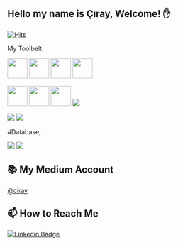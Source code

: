 ## Hello my name is Çıray, Welcome! ✋

[![Hits](https://hits.seeyoufarm.com/api/count/incr/badge.svg?url=https%3A%2F%2Fgithub.com%2Fanilciraybulbul%2Fhit-counter&count_bg=%2358533D&title_bg=%23960B0B&icon=dot-net.svg&icon_color=%23E7E7E7&title=hits&edge_flat=false)](https://hits.seeyoufarm.com)

My Toolbelt:

[<img height="45" src="https://img.icons8.com/color/48/000000/visual-studio-code-2019.png"/>](https://img.icons8.com/color/48/000000/visual-studio-code-2019.png)
[<img height="45" src="https://img.icons8.com/color/48/000000/visual-studio.png"/>](https://img.icons8.com/color/48/000000/visual-studio.png)
[<img height="45" src="https://img.icons8.com/color/48/000000/net-framework.png"/>](https://img.icons8.com/color/48/000000/net-framework.png)
[<img height="45" src="https://img.icons8.com/color/48/000000/c-sharp-logo.png"/>](https://img.icons8.com/color/48/000000/c-sharp-logo.png)

[<img height="45" src="https://img.icons8.com/color/48/000000/javascript.png"/>](https://icons8.com/icon/108784/javascript)
[<img height="45" src="https://img.icons8.com/color/48/000000/typescript.png"/>](https://icons8.com/icon/uJM6fQYqDaZK/typescript)
[<img height="45" src="https://img.icons8.com/plasticine/100/26e07f/react.png"/>](https://icons8.com/icon/NfbyHexzVEDk/react)
[<img src="https://img.icons8.com/color/48/000000/docker.png"/>](https://icons8.com/icon/22813/docker)

[<img src="https://img.icons8.com/color/48/000000/gitlab.png"/>](https://icons8.com/icon/22813/gitlab)
[<img src="https://img.icons8.com/color/48/000000/bitbucket.png"/>](https://icons8.com/icon/22813/bitbucket)


#Database;

[<img src="https://img.icons8.com/color/48/26e07f/microsoft-sql-server.png"/>](https://icons8.com/icon/38561/microsoft-sql-server)
[<img src="https://img.icons8.com/color/48/26e07f/postgreesql.png"/>](https://icons8.com/icon/38561/postgresql)

## 📚 My Medium Account
[@ciray ](https://medium.com/@ciray)

## 📫 How to Reach Me


[![Linkedin Badge](https://img.shields.io/badge/ciray-follow%20on%20linkedin-blue?style=for-the-badge&logo=linkedin)](https://www.linkedin.com/in/anıl-çıray-bülbül-61987a140/)


